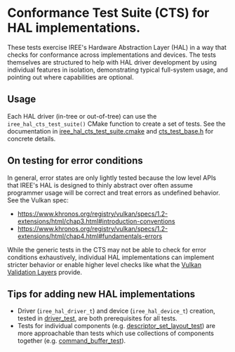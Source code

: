 # Conformance Test Suite (CTS) for HAL implementations.

These tests exercise IREE's Hardware Abstraction Layer (HAL) in a way that
checks for conformance across implementations and devices. The tests themselves
are structured to help with HAL driver development by using individual features
in isolation, demonstrating typical full-system usage, and pointing out where
capabilities are optional.

## Usage

Each HAL driver (in-tree or out-of-tree) can use the `iree_hal_cts_test_suite()`
CMake function to create a set of tests. See the documentation in
[iree_hal_cts_test_suite.cmake](../../build_tools/cmake/iree_hal_cts_test_suite.cmake)
and [cts_test_base.h](cts_test_base.h) for concrete details.

## On testing for error conditions

In general, error states are only lightly tested because the low level APIs that
IREE's HAL is designed to thinly abstract over often assume programmer usage
will be correct and treat errors as undefined behavior. See the Vulkan spec:

* https://www.khronos.org/registry/vulkan/specs/1.2-extensions/html/chap3.html#introduction-conventions
* https://www.khronos.org/registry/vulkan/specs/1.2-extensions/html/chap4.html#fundamentals-errors

While the generic tests in the CTS may not be able to check for error conditions
exhaustively, individual HAL implementations can implement stricter behavior
or enable higher level checks like what the
[Vulkan Validation Layers](https://github.com/KhronosGroup/Vulkan-ValidationLayers)
provide.

## Tips for adding new HAL implementations

* Driver (`iree_hal_driver_t`) and device (`iree_hal_device_t`) creation, tested
  in [driver_test](driver_test.h), are both prerequisites for all tests.
* Tests for individual components (e.g.
  [descriptor_set_layout_test](descriptor_set_layout_test.h)) are more
  approachable than tests which use collections of components together (e.g.
  [command_buffer_test](command_buffer_test.h)).
